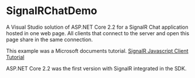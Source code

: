 # SignalRChatDemo

A Visual Studio solution of ASP.NET Core 2.2 for a SignalR Chat application hosted in one web page. All clients that connect to the server and open this page share in the same connection.

This example was a Microsoft documents tutorial. [SignalR Javascript Client Tutorial](https://docs.microsoft.com/en-us/aspnet/core/signalr/javascript-client?view=aspnetcore-2.2)

ASP.NET Core 2.2 was the first version with SignalR integrated in the SDK.
